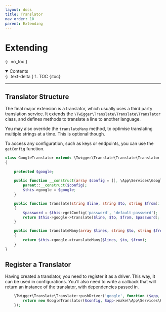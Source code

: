 ```yaml
---
layout: docs
title: Translator
nav_order: 10
parent: Extending
---
```



# Extending
{: .no_toc }

<details open markdown="block">
  <summary>
    Contents
  </summary>
  {: .text-delta }
1. TOC
{:toc}
</details>

---

## Translator Structure

The final major extension is a translator, which usually uses a third party translation service. It extends the ```\Twigger\Translate\Translate\Translator``` class, and defines methods to translate a line to another language.

You may also override the ```translateMany``` method, to optimise translating multiple strings at a time. This is optional though.

To access any configuration, such as keys or endpoints, you can use the ```getConfig``` function.

```php
class GoogleTranslator extends \Twigger\Translate\Translate\Translator
{
    
    protected $google;
    
    public function __construct(array $config = [], \App\Services\GoogleTranslate $google) {
        parent::__construct($config);
        $this->google = $google;
    }

    public function translate(string $line, string $to, string $from): ?string
    {
        $password = $this->getConfig('password', 'default-password');
        return $this->google->translate($line, $to, $from, $password);
    }

    public function translateMany(array $lines, string $to, string $from): array
    {
        return $this->google->translateMany($lines, $to, $from);
    }
}
```

## Register a Translator

Having created a translator, you need to register it as a driver. This way, it can be used in configurations. You'll also need to write a callback that will return an instance of the translator, with dependencies passed in.

```php
    \Twigger\Translate\Translate::pushDriver('google', function ($app, $config) {
        return new GoogleTranslator($config, $app->make(\App\Services\GoogleTranslate::class));
    });
```
